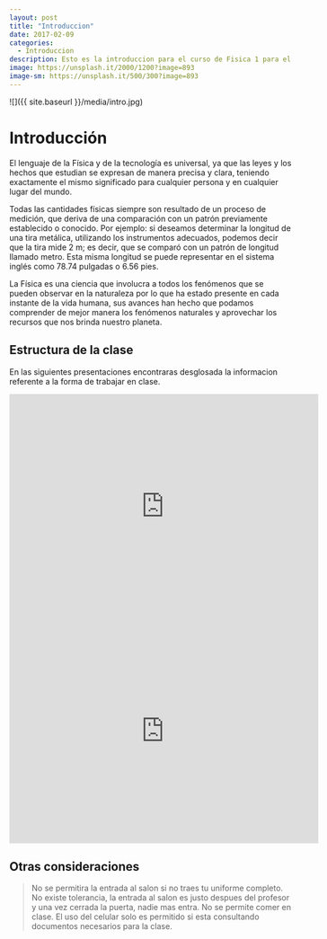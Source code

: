 ```yaml
---
layout: post
title: "Introduccion"
date: 2017-02-09
categories:
  - Introduccion
description: Esto es la introduccion para el curso de Fisica 1 para el CETyS 76
image: https://unsplash.it/2000/1200?image=893
image-sm: https://unsplash.it/500/300?image=893
---
```

![]({{ site.baseurl }}/media/intro.jpg)

Introducción 
=============

El lenguaje de la Física y de la tecnología es universal, ya que las leyes y los
hechos que estudian se expresan de manera precisa y clara, teniendo exactamente
el mismo significado para cualquier persona y en cualquier lugar del mundo.

Todas las cantidades físicas siempre son resultado de un proceso de medición,
que deriva de una comparación con un patrón previamente establecido o conocido.
Por ejemplo: si deseamos determinar la longitud de una tira metálica, utilizando
los instrumentos adecuados, podemos decir que la tira mide 2 m; es decir, que se
comparó con un patrón de longitud llamado metro. Esta misma longitud se puede
representar en el sistema inglés como 78.74 pulgadas o 6.56 pies.

La Física es una ciencia que involucra a todos los fenómenos que se pueden
observar en la naturaleza por lo que ha estado presente en cada instante de la
vida humana, sus avances han hecho que podamos comprender de mejor manera los
fenómenos naturales y aprovechar los recursos que nos brinda nuestro planeta.

Estructura de la clase
--------

En las siguientes presentaciones encontraras desglosada la informacion referente a la forma de trabajar en clase.

<iframe id="iframe_container" frameborder="0" webkitallowfullscreen="" mozallowfullscreen="" allowfullscreen="" width="550" height="400" src="https://prezi.com/embed/ub2lyo7dhisb/?bgcolor=ffffff&amp;lock_to_path=0&amp;autoplay=0&amp;autohide_ctrls=0&amp;landing_data=bHVZZmNaNDBIWnNjdEVENDRhZDFNZGNIUE43MHdLNWpsdFJLb2ZHanI5aEF6SEt2SjUzR21pYlVDOGRsRmJLbHhRPT0&amp;landing_sign=9BVWC9eLehiCkDnRkspuMP-148mPl1QX079SuryOXZY"></iframe>

<iframe id="iframe_container" frameborder="0" webkitallowfullscreen="" mozallowfullscreen="" allowfullscreen="" width="550" height="400" src="https://prezi.com/embed/d1ouzjitq_sw/?bgcolor=ffffff&amp;lock_to_path=0&amp;autoplay=0&amp;autohide_ctrls=0&amp;landing_data=bHVZZmNaNDBIWnNjdEVENDRhZDFNZGNIUE43MHdLNWpsdFJLb2ZHanI5aEhwU1dJUzFjQTZsRVFweWtWZGM4dWJBPT0&amp;landing_sign=138t2hraRaHZxWEzg1q9DWNJlqj9M215qEXb-6Ije88"></iframe>


Otras consideraciones
--------

> No se permitira la entrada al salon si no traes tu uniforme completo.
> No existe tolerancia, la entrada al salon es justo despues del profesor y una vez cerrada la puerta, nadie mas entra.
> No se permite comer en clase.
> El uso del celular solo es permitido si esta consultando documentos necesarios para la clase. 